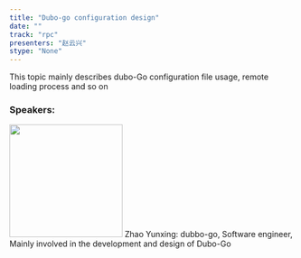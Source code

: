 ```yaml
---
title: "Dubo-go configuration design"
date: "" 
track: "rpc"
presenters: "赵云兴"
stype: "None"
---
```

This topic mainly describes dubo-Go configuration file usage, remote loading process and so on
 ### Speakers: 
 <img src="images/speaker/1126.png" width="200" />
 Zhao Yunxing: dubbo-go, Software engineer, Mainly involved in the development and design of Dubo-Go
 